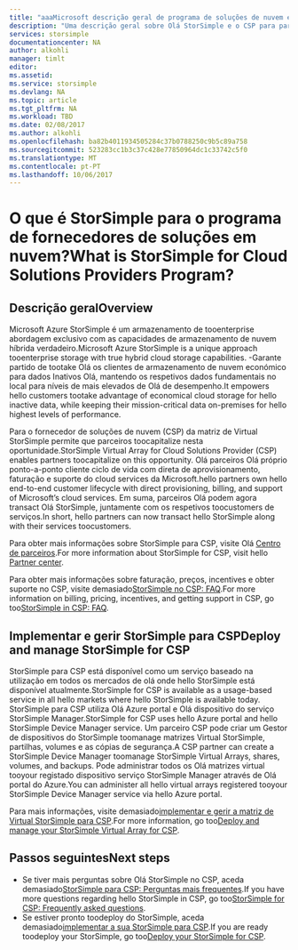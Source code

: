 ```yaml
---
title: "aaaMicrosoft descrição geral de programa de soluções de nuvem e de Azure StorSimple | Microsoft Docs"
description: "Uma descrição geral sobre Olá StorSimple e o CSP para parceiros do StorSimple."
services: storsimple
documentationcenter: NA
author: alkohli
manager: timlt
editor: 
ms.assetid: 
ms.service: storsimple
ms.devlang: NA
ms.topic: article
ms.tgt_pltfrm: NA
ms.workload: TBD
ms.date: 02/08/2017
ms.author: alkohli
ms.openlocfilehash: ba82b4011934505284c37b0788250c9b5c89a758
ms.sourcegitcommit: 523283cc1b3c37c428e77850964dc1c33742c5f0
ms.translationtype: MT
ms.contentlocale: pt-PT
ms.lasthandoff: 10/06/2017
---
```

# <a name="what-is-storsimple-for-cloud-solutions-providers-program"></a><span data-ttu-id="15865-103">O que é StorSimple para o programa de fornecedores de soluções em nuvem?</span><span class="sxs-lookup"><span data-stu-id="15865-103">What is StorSimple for Cloud Solutions Providers Program?</span></span>


## <a name="overview"></a><span data-ttu-id="15865-104">Descrição geral</span><span class="sxs-lookup"><span data-stu-id="15865-104">Overview</span></span>

<span data-ttu-id="15865-105">Microsoft Azure StorSimple é um armazenamento de tooenterprise abordagem exclusivo com as capacidades de armazenamento de nuvem híbrida verdadeiro.</span><span class="sxs-lookup"><span data-stu-id="15865-105">Microsoft Azure StorSimple is a unique approach tooenterprise storage with true hybrid cloud storage capabilities.</span></span> <span data-ttu-id="15865-106">-Garante partido de tootake Olá os clientes de armazenamento de nuvem económico para dados Inativos Olá, mantendo os respetivos dados fundamentais no local para níveis de mais elevados de Olá de desempenho.</span><span class="sxs-lookup"><span data-stu-id="15865-106">It empowers hello customers tootake advantage of economical cloud storage for hello inactive data, while keeping their mission-critical data on-premises for hello highest levels of performance.</span></span> 

<span data-ttu-id="15865-107">Para o fornecedor de soluções de nuvem (CSP) da matriz de Virtual StorSimple permite que parceiros toocapitalize nesta oportunidade.</span><span class="sxs-lookup"><span data-stu-id="15865-107">StorSimple Virtual Array for Cloud Solutions Provider (CSP) enables partners toocapitalize on this opportunity.</span></span> <span data-ttu-id="15865-108">Olá parceiros Olá próprio ponto-a-ponto cliente ciclo de vida com direta de aprovisionamento, faturação e suporte do cloud services da Microsoft.</span><span class="sxs-lookup"><span data-stu-id="15865-108">hello partners own hello end-to-end customer lifecycle with direct provisioning, billing, and support of Microsoft’s cloud services.</span></span> <span data-ttu-id="15865-109">Em suma, parceiros Olá podem agora transact Olá StorSimple, juntamente com os respetivos toocustomers de serviços.</span><span class="sxs-lookup"><span data-stu-id="15865-109">In short, hello partners can now transact hello StorSimple along with their services toocustomers.</span></span>

<span data-ttu-id="15865-110">Para obter mais informações sobre StorSimple para CSP, visite Olá [Centro de parceiros](http://partnercenter.microsoft.com/).</span><span class="sxs-lookup"><span data-stu-id="15865-110">For more information about StorSimple for CSP, visit hello [Partner center](http://partnercenter.microsoft.com/).</span></span>

<span data-ttu-id="15865-111">Para obter mais informações sobre faturação, preços, incentives e obter suporte no CSP, visite demasiado[StorSimple no CSP: FAQ](storsimple-partner-csp-faq.md).</span><span class="sxs-lookup"><span data-stu-id="15865-111">For more information on billing, pricing, incentives, and getting support in CSP, go too[StorSimple in CSP: FAQ](storsimple-partner-csp-faq.md).</span></span> 

## <a name="deploy-and-manage-storsimple-for-csp"></a><span data-ttu-id="15865-112">Implementar e gerir StorSimple para CSP</span><span class="sxs-lookup"><span data-stu-id="15865-112">Deploy and manage StorSimple for CSP</span></span>

<span data-ttu-id="15865-113">StorSimple para CSP está disponível como um serviço baseado na utilização em todos os mercados de olá onde hello StorSimple está disponível atualmente.</span><span class="sxs-lookup"><span data-stu-id="15865-113">StorSimple for CSP is available as a usage-based service in all hello markets where hello StorSimple is available today.</span></span> <span data-ttu-id="15865-114">StorSimple para CSP utiliza Olá Azure portal e Olá dispositivo do serviço StorSimple Manager.</span><span class="sxs-lookup"><span data-stu-id="15865-114">StorSimple for CSP uses hello Azure portal and hello StorSimple Device Manager service.</span></span> <span data-ttu-id="15865-115">Um parceiro CSP pode criar um Gestor de dispositivos do StorSimple toomanage matrizes Virtual StorSimple, partilhas, volumes e as cópias de segurança.</span><span class="sxs-lookup"><span data-stu-id="15865-115">A CSP partner can create a StorSimple Device Manager toomanage StorSimple Virtual Arrays, shares, volumes, and backups.</span></span> <span data-ttu-id="15865-116">Pode administrar todos os Olá matrizes virtual tooyour registado dispositivo serviço StorSimple Manager através de Olá portal do Azure.</span><span class="sxs-lookup"><span data-stu-id="15865-116">You can administer all hello virtual arrays registered tooyour StorSimple Device Manager service via hello Azure portal.</span></span>

<span data-ttu-id="15865-117">Para mais informações, visite demasiado[implementar e gerir a matriz de Virtual StorSimple para CSP](storsimple-partner-csp-deploy.md).</span><span class="sxs-lookup"><span data-stu-id="15865-117">For more information, go too[Deploy and manage your StorSimple Virtual Array for CSP](storsimple-partner-csp-deploy.md).</span></span>

## <a name="next-steps"></a><span data-ttu-id="15865-118">Passos seguintes</span><span class="sxs-lookup"><span data-stu-id="15865-118">Next steps</span></span>

- <span data-ttu-id="15865-119">Se tiver mais perguntas sobre Olá StorSimple no CSP, aceda demasiado[StorSimple para CSP: Perguntas mais frequentes](storsimple-partner-csp-faq.md).</span><span class="sxs-lookup"><span data-stu-id="15865-119">If you have more questions regarding hello StorSimple in CSP, go too[StorSimple for CSP: Frequently asked questions](storsimple-partner-csp-faq.md).</span></span>
- <span data-ttu-id="15865-120">Se estiver pronto toodeploy do StorSimple, aceda demasiado[implementar a sua StorSimple para CSP](storsimple-partner-csp-deploy.md).</span><span class="sxs-lookup"><span data-stu-id="15865-120">If you are ready toodeploy your StorSimple, go too[Deploy your StorSimple for CSP](storsimple-partner-csp-deploy.md).</span></span>
